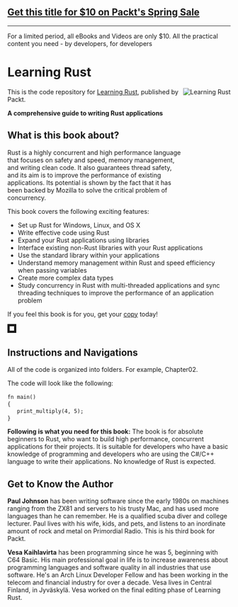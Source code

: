 ## [Get this title for $10 on Packt's Spring Sale](https://www.packt.com/B05114?utm_source=github&utm_medium=packt-github-repo&utm_campaign=spring_10_dollar_2022)
-----
For a limited period, all eBooks and Videos are only $10. All the practical content you need \- by developers, for developers

# Learning Rust

<a href="https://www.packtpub.com/application-development/learning-rust?utm_source=github&utm_medium=repository&utm_campaign=9781785884306"><img src="https://static.packt-cdn.com/products/9781785884306/cover/smaller" alt="Learning Rust" height="256px" align="right"></a>

This is the code repository for [Learning Rust](https://www.packtpub.com/application-development/learning-rust?utm_source=github&utm_medium=repository&utm_campaign=9781785884306), published by Packt.

**A comprehensive guide to writing Rust applications**

## What is this book about?
Rust is a highly concurrent and high performance language that focuses on safety and speed, memory management, and writing clean code. It also guarantees thread safety, and its aim is to improve the performance of existing applications. Its potential is shown by the fact that it has been backed by Mozilla to solve the critical problem of concurrency.

This book covers the following exciting features:
* Set up Rust for Windows, Linux, and OS X
* Write effective code using Rust
* Expand your Rust applications using libraries
* Interface existing non-Rust libraries with your Rust applications
* Use the standard library within your applications
* Understand memory management within Rust and speed efficiency when passing variables
* Create more complex data types
* Study concurrency in Rust with multi-threaded applications and sync threading techniques to improve the performance of an application problem

If you feel this book is for you, get your [copy](https://www.amazon.com/dp/1785884301) today!

<a href="https://www.packtpub.com/?utm_source=github&utm_medium=banner&utm_campaign=GitHubBanner"><img src="https://raw.githubusercontent.com/PacktPublishing/GitHub/master/GitHub.png" 
alt="https://www.packtpub.com/" border="5" /></a>

## Instructions and Navigations
All of the code is organized into folders. For example, Chapter02.

The code will look like the following:
```
fn main() 
{ 
   print_multiply(4, 5); 
}
```

**Following is what you need for this book:**
The book is for absolute beginners to Rust, who want to build high performance, concurrent applications for their projects. It is suitable for developers who have a basic knowledge of programming and developers who are using the C#/C++ language to write their applications. No knowledge of Rust is expected.

## Get to Know the Author
**Paul Johnson**
has been writing software since the early 1980s on machines ranging from the ZX81 and servers to his trusty Mac, and has used more languages than he can remember. He is a qualified scuba diver and college lecturer. Paul lives with his wife, kids, and pets, and listens to an inordinate amount of rock and metal on Primordial Radio. This is his third book for Packt.

**Vesa Kaihlavirta**
has been programming since he was 5, beginning with C64 Basic. His main professional goal in life is to increase awareness about programming languages and software quality in all industries that use software. He's an Arch Linux Developer Fellow and has been working in the telecom and financial industry for over a decade. Vesa lives in Central Finland, in Jyväskylä. Vesa worked on the final editing phase of Learning Rust.
